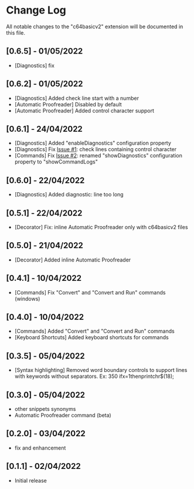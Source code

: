 # Change Log

All notable changes to the "c64basicv2" extension will be documented in this file.

## [0.6.5] - 01/05/2022

- [Diagnostics] fix

## [0.6.2] - 01/05/2022

- [Diagnostics] Added check line start with a number
- [Automatic Proofreader] Disabled by default
- [Automatic Proofreader] Added control character support

## [0.6.1] - 24/04/2022

- [Diagnostics] Added "enableDiagnostics" configuration property
- [Diagnostics] Fix [Issue #1](https://github.com/gverduci/c64basicv2/issues/1): check lines containing control character
- [Commands] Fix [Issue #2](https://github.com/gverduci/c64basicv2/issues/2): renamed "showDiagnostics" configuration property to "showCommandLogs"

## [0.6.0] - 22/04/2022

- [Diagnostics] Added diagnostic: line too long

## [0.5.1] - 22/04/2022

- [Decorator] Fix: inline Automatic Proofreader only with c64basicv2 files

## [0.5.0] - 21/04/2022

- [Decorator] Added inline Automatic Proofreader

## [0.4.1] - 10/04/2022

- [Commands] Fix "Convert" and "Convert and Run" commands (windows)

## [0.4.0] - 10/04/2022

- [Commands] Added "Convert" and "Convert and Run" commands
- [Keyboard Shortcuts] Added keyboard shortcuts for commands

## [0.3.5] - 05/04/2022

- [Syntax highlighting] Removed word boundary controls to support lines with keywords without separators. Ex: 350 ifx=1thenprintchr$(18);

## [0.3.0] - 05/04/2022

- other snippets synonyms
- Automatic Proofreader command (beta)

## [0.2.0] - 03/04/2022

- fix and enhancement

## [0.1.1] - 02/04/2022

- Initial release